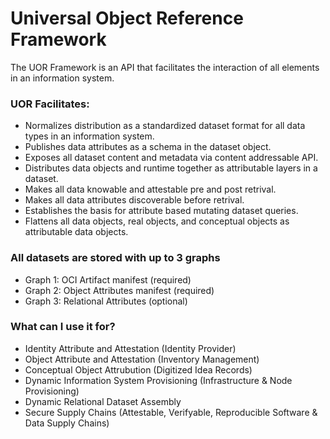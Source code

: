 # Universal Object Reference Framework

The UOR Framework is an API that facilitates the interaction of all elements in an information system.

### UOR Facilitates:
 - Normalizes distribution as a standardized dataset format for all data types in an information system.
 - Publishes data attributes as a schema in the dataset object.
 - Exposes all dataset content and metadata via content addressable API.
 - Distributes data objects and runtime together as attributable layers in a dataset.
 - Makes all data knowable and attestable pre and post retrival.
 - Makes all data attributes discoverable before retrival. 
 - Establishes the basis for attribute based mutating dataset queries.
 - Flattens all data objects, real objects, and conceptual objects as attributable data objects.

### All datasets are stored with up to 3 graphs
 - Graph 1: OCI Artifact manifest (required)
 - Graph 2: Object Attributes manifest (required)
 - Graph 3: Relational Attributes (optional)

### What can I use it for?
 - Identity Attribute and Attestation (Identity Provider)
 - Object Attribute and Attestation (Inventory Management)
 - Conceptual Object Attrubution (Digitized Idea Records)
 - Dynamic Information System Provisioning (Infrastructure & Node Provisioning)
 - Dynamic Relational Dataset Assembly
 - Secure Supply Chains (Attestable, Verifyable, Reproducible Software & Data Supply Chains)
